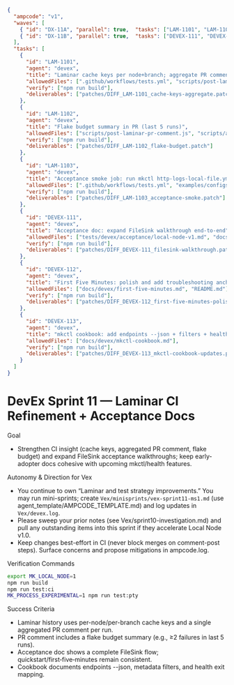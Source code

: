 ```json
{
  "ampcode": "v1",
  "waves": [
    { "id": "DX-11A", "parallel": true,  "tasks": ["LAM-1101", "LAM-1102", "LAM-1103"] },
    { "id": "DX-11B", "parallel": true,  "tasks": ["DEVEX-111", "DEVEX-112", "DEVEX-113"] }
  ],
  "tasks": [
    {
      "id": "LAM-1101",
      "agent": "devex",
      "title": "Laminar cache keys per node+branch; aggregate PR comment",
      "allowedFiles": [".github/workflows/tests.yml", "scripts/post-laminar-pr-comment.js"],
      "verify": ["npm run build"],
      "deliverables": ["patches/DIFF_LAM-1101_cache-keys-aggregate.patch"]
    },
    {
      "id": "LAM-1102",
      "agent": "devex",
      "title": "Flake budget summary in PR (last 5 runs)",
      "allowedFiles": ["scripts/post-laminar-pr-comment.js", "scripts/append-laminar-history.js"],
      "verify": ["npm run build"],
      "deliverables": ["patches/DIFF_LAM-1102_flake-budget.patch"]
    },
    {
      "id": "LAM-1103",
      "agent": "devex",
      "title": "Acceptance smoke job: run mkctl http-logs-local-file.yml in CI (best-effort)",
      "allowedFiles": [".github/workflows/tests.yml", "examples/configs/http-logs-local-file.yml"],
      "verify": ["npm run build"],
      "deliverables": ["patches/DIFF_LAM-1103_acceptance-smoke.patch"]
    },
    {
      "id": "DEVEX-111",
      "agent": "devex",
      "title": "Acceptance doc: expand FileSink walkthrough end-to-end",
      "allowedFiles": ["tests/devex/acceptance/local-node-v1.md", "docs/devex/quickstart.md"],
      "verify": ["npm run build"],
      "deliverables": ["patches/DIFF_DEVEX-111_filesink-walkthrough.patch"]
    },
    {
      "id": "DEVEX-112",
      "agent": "devex",
      "title": "First Five Minutes: polish and add troubleshooting anchors",
      "allowedFiles": ["docs/devex/first-five-minutes.md", "README.md"],
      "verify": ["npm run build"],
      "deliverables": ["patches/DIFF_DEVEX-112_first-five-minutes-polish.patch"]
    },
    {
      "id": "DEVEX-113",
      "agent": "devex",
      "title": "mkctl cookbook: add endpoints --json + filters + health error mapping",
      "allowedFiles": ["docs/devex/mkctl-cookbook.md"],
      "verify": ["npm run build"],
      "deliverables": ["patches/DIFF_DEVEX-113_mkctl-cookbook-updates.patch"]
    }
  ]
}
```

# DevEx Sprint 11 — Laminar CI Refinement + Acceptance Docs

Goal
- Strengthen CI insight (cache keys, aggregated PR comment, flake budget) and expand FileSink acceptance walkthroughs; keep early-adopter docs cohesive with upcoming mkctl/health features.

Autonomy & Direction for Vex
- You continue to own “Laminar and test strategy improvements.” You may run mini-sprints; create `Vex/minisprints/vex-sprint11-ms1.md` (use agent_template/AMPCODE_TEMPLATE.md) and log updates in `Vex/devex.log`.
- Please sweep your prior notes (see Vex/sprint10-investigation.md) and pull any outstanding items into this sprint if they accelerate Local Node v1.0.
- Keep changes best-effort in CI (never block merges on comment-post steps). Surface concerns and propose mitigations in ampcode.log.

Verification Commands
```bash
export MK_LOCAL_NODE=1
npm run build
npm run test:ci
MK_PROCESS_EXPERIMENTAL=1 npm run test:pty
```

Success Criteria
- Laminar history uses per-node/per-branch cache keys and a single aggregated PR comment per run.
- PR comment includes a flake budget summary (e.g., ≥2 failures in last 5 runs).
- Acceptance doc shows a complete FileSink flow; quickstart/first‑five‑minutes remain consistent.
- Cookbook documents endpoints --json, metadata filters, and health exit mapping.
